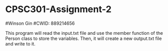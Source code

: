 # CPSC301-Assignment-2
#Winson Gin 
#CWID: 889214656

This program will read the input.txt file and use the member function of the Person class to store the variables. Then, it will create a new output.txt file and write to it.
